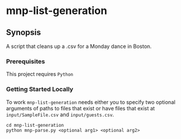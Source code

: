 # mnp-list-generation

## Synopsis
A script that cleans up a .csv for a Monday dance in Boston.

### Prerequisites
This project requires `Python`

### Getting Started Locally
To work `mnp-list-generation` needs either you to specify two optional arguments of paths to files that exist or have files that exist at `input/SampleFile.csv` and `input/guests.csv`.
```
cd mnp-list-generation
python mnp-parse.py <optional arg1> <optional arg2>
```
